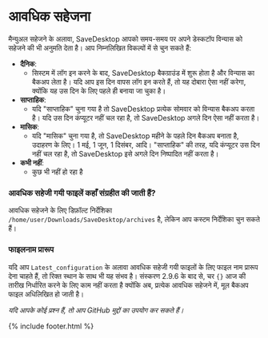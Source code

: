 # आवधिक सहेजना
मैन्युअल सहेजने के अलावा, SaveDesktop आपको समय-समय पर अपने डेस्कटॉप विन्यास को सहेजने की भी अनुमति देता है। आप निम्नलिखित विकल्पों में से चुन सकते हैं:
- **दैनिक**:
  - सिस्टम में लॉग इन करने के बाद, SaveDesktop बैकग्राउंड में शुरू होता है और विन्यास का बैकअप लेता है। यदि आप इस दिन वापस लॉग इन करते हैं, तो यह दोबारा ऐसा नहीं करेगा, क्योंकि यह उस दिन के लिए पहले ही बनाया जा चुका है।
- **साप्ताहिक**:
  - यदि "साप्ताहिक" चुना गया है तो SaveDesktop प्रत्येक सोमवार को विन्यास बैकअप करता है। यदि उस दिन कंप्यूटर नहीं चल रहा है, तो SaveDesktop अगले दिन ऐसा नहीं करता है।
- **मासिक**:
  - यदि "मासिक" चुना गया है, तो SaveDesktop महीने के पहले दिन बैकअप बनाता है, उदाहरण के लिए। 1 मई, 1 जून, 1 दिसंबर, आदि। "साप्ताहिक" की तरह, यदि कंप्यूटर उस दिन नहीं चल रहा है, तो SaveDesktop इसे अगले दिन निष्पादित नहीं करता है।
- **कभी नहीं**:
  - कुछ भी नहीं हो रहा है

### आवधिक सहेजी गयी फाइलें कहाँ संग्रहीत की जाती हैं?
आवधिक सहेजने के लिए डिफ़ॉल्ट निर्देशिका `/home/user/Downloads/SaveDesktop/archives` है, लेकिन आप कस्टम निर्देशिका चुन सकते हैं।

### फाइलनाम प्रारूप
यदि आप `Latest_configuration` के अलावा आवधिक सहेजी गयी फाइलों के लिए फाइल नाम प्रारूप देना चाहते हैं, तो रिक्त स्थान के साथ भी यह संभव है। संस्करण 2.9.6 के बाद से, चर `{}` आज की तारीख निर्धारित करने के लिए काम नहीं करता है क्योंकि अब, प्रत्येक आवधिक सहेजने में, मूल बैकअप फाइल अधिलिखित हो जाती है।

_यदि आपके कोई प्रश्न हैं, तो आप GitHub मुद्दों का उपयोग कर सकते हैं।_

{% include footer.html %}
